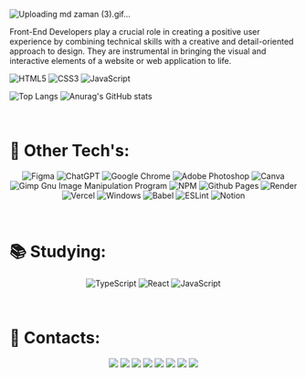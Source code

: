 ![Uploading md zaman (3).gif…]()

Front-End Developers play a crucial role in creating a positive user experience by combining technical skills with a creative and detail-oriented approach to design. They are instrumental in bringing the visual and interactive elements of a website or web application to life.
<br>

![HTML5](https://img.shields.io/badge/html5-%23E34F26.svg?style=for-the-badge&logo=html5&logoColor=white)
![CSS3](https://img.shields.io/badge/css3-%231572B6.svg?style=for-the-badge&logo=css3&logoColor=white)
![JavaScript](https://img.shields.io/badge/javascript-%23323330.svg?style=for-the-badge&logo=javascript&logoColor=%23F7DF1E)

![Top Langs](https://github-readme-stats.vercel.app/api/top-langs/?username=ivanrocha10&theme=radical&layout=compact&text_color=ffffff&hide_border=false&langs_count=10)
![Anurag's GitHub stats](https://github-readme-stats.vercel.app/api?username=ivanrocha10&theme=radical&show_icons=true&text_color=ffffff&hide_border=false&hide_title=true&line_height=20&text_bold=false&card_width=100)

<br>

</div>

# 🚀 Other Tech's:

<div align='center'>

![Figma](https://img.shields.io/badge/figma-%23F24E1E.svg?style=for-the-badge&logo=figma&logoColor=white)
![ChatGPT](https://img.shields.io/badge/chatGPT-74aa9c?style=for-the-badge&logo=openai&logoColor=white)
![Google Chrome](https://img.shields.io/badge/Google%20Chrome-4285F4?style=for-the-badge&logo=GoogleChrome&logoColor=white)
![Adobe Photoshop](https://img.shields.io/badge/adobe%20photoshop-%2331A8FF.svg?style=for-the-badge&logo=adobe%20photoshop&logoColor=white)
![Canva](https://img.shields.io/badge/Canva-%2300C4CC.svg?style=for-the-badge&logo=Canva&logoColor=white)
![Gimp Gnu Image Manipulation Program](https://img.shields.io/badge/Gimp-657D8B?style=for-the-badge&logo=gimp&logoColor=FFFFFF)
![NPM](https://img.shields.io/badge/NPM-%23CB3837.svg?style=for-the-badge&logo=npm&logoColor=white)
![Github Pages](https://img.shields.io/badge/github%20pages-121013?style=for-the-badge&logo=github&logoColor=white)
![Render](https://img.shields.io/badge/Render-%46E3B7.svg?style=for-the-badge&logo=render&logoColor=white)
![Vercel](https://img.shields.io/badge/vercel-%23000000.svg?style=for-the-badge&logo=vercel&logoColor=white)
![Windows](https://img.shields.io/badge/Windows-0078D6?style=for-the-badge&logo=windows&logoColor=white)
![Babel](https://img.shields.io/badge/Babel-F9DC3e?style=for-the-badge&logo=babel&logoColor=black)
![ESLint](https://img.shields.io/badge/ESLint-4B3263?style=for-the-badge&logo=eslint&logoColor=white)
![Notion](https://img.shields.io/badge/Notion-%23000000.svg?style=for-the-badge&logo=notion&logoColor=white)

<br>

</div>

# 📚 Studying:

<div align='center'>

![TypeScript](https://img.shields.io/badge/typescript-%23007ACC.svg?style=for-the-badge&logo=typescript&logoColor=white)
![React](https://img.shields.io/badge/react-%2320232a.svg?style=for-the-badge&logo=react&logoColor=%2361DAFB)
![JavaScript](https://img.shields.io/badge/javascript-%23323330.svg?style=for-the-badge&logo=javascript&logoColor=%23F7DF1E)

<br>

</div>

# 📱 Contacts:

<div align='center'>

<a href="mailto:ivan.helpmdzaman@gmail.com" target="_blank"><img src='https://img.shields.io/badge/Gmail-D14836?style=for-the-badge&logo=gmail&logoColor=white'/></a>
<a href="https://www.linkedin.com/in/" target="_blank"><img src='https://img.shields.io/badge/linkedin-%230077B5.svg?style=for-the-badge&logo=linkedin&logoColor=white'/></a>
<a href="https://api.whatsapp.com/qr/?autoload=1&app_absent=0" target="_blank"><img src='https://img.shields.io/badge/WhatsApp-25D366?style=for-the-badge&logo=whatsapp&logoColor=white'/></a>
<a href="https://discord.gg/" target="_blank"><img src='https://img.shields.io/badge/Discord-%235865F2.svg?style=for-the-badge&logo=discord&logoColor=white'/></a>
<a href="https://www.instagram.com//" target="_blank"><img src='https://img.shields.io/badge/Instagram-%23E4405F.svg?style=for-the-badge&logo=Instagram&logoColor=white'/></a>
<a href="https://stackoverflow.com/users/23170045/" target="_blank"><img src='https://img.shields.io/badge/-Stackoverflow-FE7A16?style=for-the-badge&logo=stack-overflow&logoColor=white'/></a>
<a href="https://www.behance.net/" target="_blank"><img src='https://img.shields.io/badge/Behance-1769ff?style=for-the-badge&logo=behance&logoColor=white'/></a>
<a href="https://steamcommunity.com/id//" target="_blank"><img src='https://img.shields.io/badge/steam-%23000000.svg?style=for-the-badge&logo=steam&logoColor=white'/></a>

</div>


<!-- Proudly created with GPRM ( https:// ) -->
